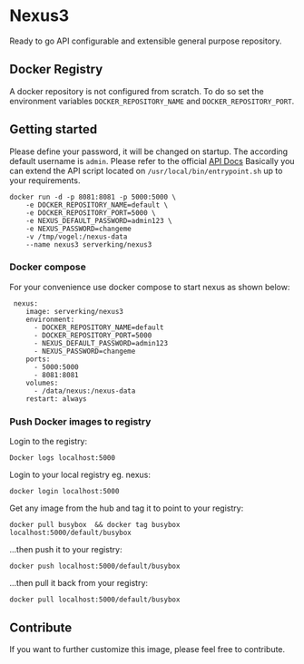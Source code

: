 # Nexus3
Ready to go API configurable and extensible general purpose repository.

## Docker Registry
A docker repository is not configured from scratch. To do so set the environment variables `DOCKER_REPOSITORY_NAME` and `DOCKER_REPOSITORY_PORT`.

## Getting started
Please define your password, it will be changed on startup. The according default username is `admin`. Please refer to the official [API Docs](https://books.sonatype.com/nexus-book/reference3/scripting.html) Basically you can extend the API script located on `/usr/local/bin/entrypoint.sh` up to your requirements.

```
docker run -d -p 8081:8081 -p 5000:5000 \
    -e DOCKER_REPOSITORY_NAME=default \
    -e DOCKER_REPOSITORY_PORT=5000 \
    -e NEXUS_DEFAULT_PASSWORD=admin123 \
    -e NEXUS_PASSWORD=changeme 
    -v /tmp/vogel:/nexus-data 
    --name nexus3 serverking/nexus3
``` 

### Docker compose 
For your convenience use docker compose to start nexus as shown below:

```
 nexus:
    image: serverking/nexus3
    environment:
      - DOCKER_REPOSITORY_NAME=default
      - DOCKER_REPOSITORY_PORT=5000
      - NEXUS_DEFAULT_PASSWORD=admin123
      - NEXUS_PASSWORD=changeme
    ports:
      - 5000:5000
      - 8081:8081
    volumes:
      - /data/nexus:/nexus-data
    restart: always
```

### Push Docker images to registry

Login to the registry:
```
Docker logs localhost:5000
```
Login to your local registry eg. nexus:
```
docker login localhost:5000
```
Get any image from the hub and tag it to point to your registry:
```
docker pull busybox  && docker tag busybox localhost:5000/default/busybox
```
...then push it to your registry:
```
docker push localhost:5000/default/busybox
```
...then pull it back from your registry:
```
docker pull localhost:5000/default/busybox
```

## Contribute
If you want to further customize this image, please feel free to contribute.
